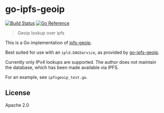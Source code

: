 # go-ipfs-geoip

[![Build Status](https://github.com/hsanjuan/go-ipfs-geoip/actions/workflows/go.yml/badge.svg)](https://github.com/hsanjuan/go-ipfs-geoip/actions/workflows/go.yml)
[![Go Reference](https://pkg.go.dev/badge/github.com/hsanjuan/go-ipfs-geoip.svg)](https://pkg.go.dev/github.com/hsanjuan/go-ipfs-geoip)

> Geoip lookup over ipfs

This is a Go implementation of [ipfs-geoip](https://github.com/ipfs-shipyard/ipfs-geoip).

Best suited for use with an `ipld.DAGService`, as provided by
[go-ipfs-geoip](https://github.com/hsanjuan/go-ipfs-geoip).

Currently only IPv4 lookups are supported. The author does not maintain the
database, which has been made available via IPFS.

For an example, see `ipfsgeoip_test.go`.

## License

Apache 2.0
